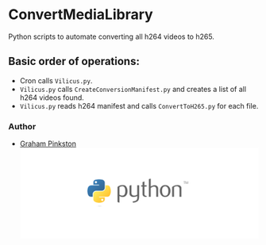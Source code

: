 # ConvertMediaLibrary

Python scripts to automate converting all h264 videos to h265.

## Basic order of operations:
* Cron calls `Vilicus.py`.
* `Vilicus.py` calls `CreateConversionManifest.py` and creates a list of all h264 videos found.
* `Vilicus.py` reads h264 manifest and calls `ConvertToH265.py` for each file.

### Author
- [Graham Pinkston](https://github.com/avelis26)
![Python logo](/assets/images/python_logo.png)